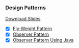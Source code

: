 ### Design Patterns

[Download Slides](AdvancedSE.pdf)

- [x] [Fly-Weight Pattern](src/flyweight_pattern)
- [x] [Observer Pattern](src/observable_pattern) 
- [x] [Observer Pattern Using Java](src/observable_pattern_java)
